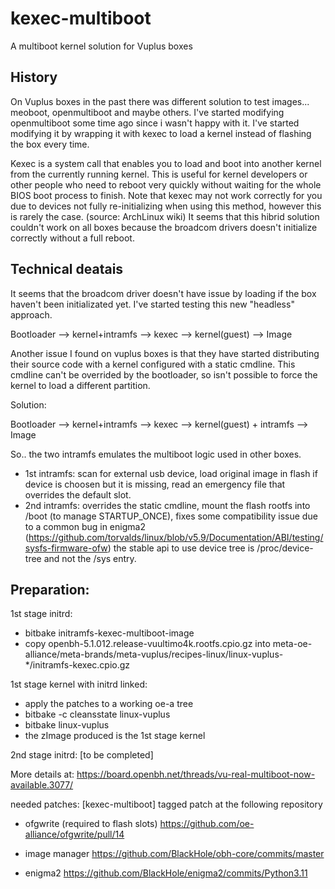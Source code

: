 # kexec-multiboot
A multiboot kernel solution for Vuplus boxes

History
---
On Vuplus boxes in the past there was different solution to test images... meoboot, openmultiboot and maybe others.
I've started modifying openmultiboot some time ago since i wasn't happy with it. I've started modifying it by wrapping it with kexec 
to load a kernel instead of flashing the box every time.

Kexec is a system call that enables you to load and boot into another kernel from the currently running kernel. This is useful for kernel developers or other people who need to reboot very quickly without waiting for the whole BIOS boot process to finish. Note that kexec may not work correctly for you due to devices not fully re-initializing when using this method, however this is rarely the case. (source: ArchLinux wiki)
It seems that this hibrid solution couldn't work on all boxes because the broadcom drivers doesn't initialize correctly without a full reboot.


Technical deatais
---
It seems that the broadcom driver doesn't have issue by loading if the box haven't been initializated yet.
I've started testing this new "headless" approach.

Bootloader --> kernel+intramfs --> kexec --> kernel(guest) --> Image 

Another issue I found on vuplus boxes is that they have started distributing their source code with a kernel configured with a static cmdline.
This cmdline can't be overrided by the bootloader, so isn't possible to force the kernel to load a different partition.

Solution: 

Bootloader --> kernel+intramfs --> kexec --> kernel(guest) + intramfs --> Image

So.. the two intramfs emulates the multiboot logic used in other boxes.
- 1st intramfs: scan for external usb device, load original image in flash if device is choosen but it  is missing, read an emergency file that overrides the default slot.
- 2nd intramfs: overrides the static cmdline, mount the flash rootfs into /boot (to manage STARTUP_ONCE), fixes some compatibility issue due to a common bug in enigma2
(https://github.com/torvalds/linux/blob/v5.9/Documentation/ABI/testing/sysfs-firmware-ofw) the stable api to use device tree is /proc/device-tree and not the /sys entry. 


Preparation:
---

1st stage initrd: 
- bitbake initramfs-kexec-multiboot-image
- copy openbh-5.1.012.release-vuultimo4k.rootfs.cpio.gz into meta-oe-alliance/meta-brands/meta-vuplus/recipes-linux/linux-vuplus-*/initramfs-kexec.cpio.gz

1st stage kernel with initrd linked:
- apply the patches to a working oe-a tree
- bitbake -c cleansstate linux-vuplus
- bitbake linux-vuplus
- the zImage produced is the 1st stage kernel

2nd stage initrd: 
[to be completed]



More details at:
https://board.openbh.net/threads/vu-real-multiboot-now-available.3077/

needed patches:
[kexec-multiboot] tagged patch at the following repository

- ofgwrite (required to flash slots)
https://github.com/oe-alliance/ofgwrite/pull/14

- image manager 
https://github.com/BlackHole/obh-core/commits/master

- enigma2
https://github.com/BlackHole/enigma2/commits/Python3.11
